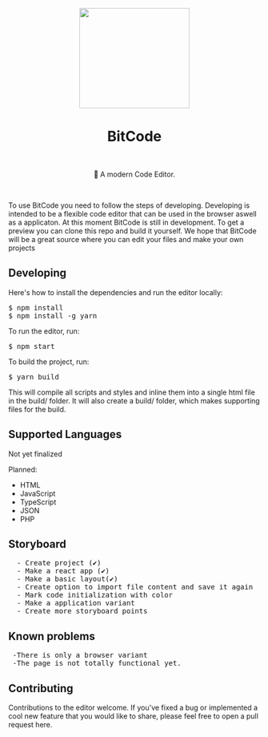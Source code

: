<p align="center"><img src="https://media4.giphy.com/media/TS38SJorLQlBQIezCJ/giphy.gif" width="220" height="200"> </p>
<h1 align="center">  BitCode</h1>
<br>
<p align="center">🚀 A modern Code Editor.</p>
<br>
<p>To use BitCode you need to follow the steps of developing. Developing is intended to be a flexible code editor that can be used in the browser aswell as a applicaton. At this moment BitCode is still in development. To get a preview you can clone this repo and build it yourself. We hope that BitCode will be a great source where you can edit your files and make your own projects</p>

<h2>Developing</h2>
Here's how to install the dependencies and run the editor locally:
<pre>
$ npm install
$ npm install -g yarn</pre>

<p>To run the editor, run:</p>
<pre>
$ npm start</pre>

<p>To build the project, run:</p>
<pre>
$ yarn build</pre>

This will compile all scripts and styles and inline them into a single html file in the build/ folder. It will also create a build/ folder, which makes supporting files for the build.

<h2>Supported Languages</h2>
<p>Not yet finalized</p>
<p>Planned:</p>
 <ul>
   <li>HTML</li>
   <li>JavaScript</li>
   <li>TypeScript</li>
   <li>JSON</li>
   <li>PHP</li></ul>

<h2> Storyboard</h2>
  <pre>
  - Create project (✔)
  - Make a react app (✔)
  - Make a basic layout(✔)
  - Create option to import file content and save it again
  - Mark code initialization with color
  - Make a application variant
  - Create more storyboard points</pre>
  
<h2> Known problems</h2>
<pre>
 -There is only a browser variant
 -The page is not totally functional yet.</pre>
  
<h2>Contributing</h2>
Contributions to the editor welcome. If you've fixed a bug or implemented a cool new feature that you would like to share, please feel free to open a pull request here.
